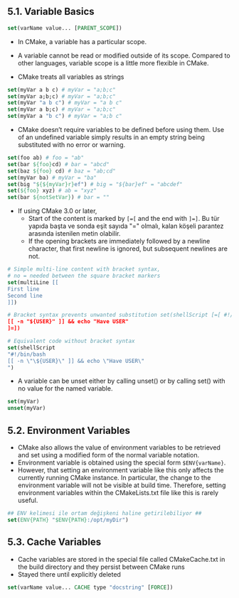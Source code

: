 
## 5.1. Variable Basics
``` CMake
set(varName value... [PARENT_SCOPE])
```

- In CMake, a variable has a particular scope. 
- A variable cannot be read or modified outside of its scope. Compared to other languages, variable scope is a little more flexible in CMake.

- CMake treats all variables as strings
``` CMake
set(myVar a b c) # myVar = "a;b;c"
set(myVar a;b;c) # myVar = "a;b;c"
set(myVar "a b c") # myVar = "a b c"
set(myVar a b;c) # myVar = "a;b;c"
set(myVar a "b c") # myVar = "a;b c"
```

- CMake doesn’t require variables to be defined before using them. Use of an undefined variable simply results in an empty string being substituted with no error or warning.
``` CMake
set(foo ab) # foo = "ab" 
set(bar ${foo}cd) # bar = "abcd"
set(baz ${foo} cd) # baz = "ab;cd"
set(myVar ba) # myVar = "ba"
set(big "${${myVar}r}ef") # big = "${bar}ef" = "abcdef" 
set(${foo} xyz) # ab = "xyz"
set(bar ${notSetVar}) # bar = ""
```

- If using CMake 3.0 or later,
	- Start of the content is marked by `[=[` and the end with `]=]`. Bu tür yapıda başta ve sonda eşit sayıda "=" olmalı, kalan köşeli parantez arasında istenilen metin olabilir.
	- If the opening brackets are immediately followed by a newline character, that first newline is ignored, but subsequent newlines are not.
``` CMake
# Simple multi-line content with bracket syntax,
# no = needed between the square bracket markers 
set(multiLine [[
First line
Second line
]])

# Bracket syntax prevents unwanted substitution set(shellScript [=[ #!/bin/bash
[[ -n "${USER}" ]] && echo "Have USER"
]=])

# Equivalent code without bracket syntax
set(shellScript
"#!/bin/bash
[[ -n \"\${USER}\" ]] && echo \"Have USER\"
")
```

- A variable can be unset either by calling unset() or by calling set() with no value for the named variable.
``` CMake
set(myVar)
unset(myVar)
```

## 5.2. Environment Variables

- CMake also allows the value of environment variables to be retrieved and set using a modified form of the normal variable notation.
- Environment variable is obtained using the special form `$ENV{varName}`.
- However, that setting an environment variable like this only affects the currently running CMake instance. In particular, the change to the environment variable will not be visible at build time. Therefore, setting environment variables within the CMakeLists.txt file like this is rarely useful.

``` CMake
## ENV kelimesi ile ortam değişkeni haline getirilebiliyor ##
set(ENV{PATH} "$ENV{PATH}:/opt/myDir")
```

## 5.3. Cache Variables

- Cache variables are stored in the special file called CMakeCache.txt in the build directory and they persist between CMake runs
- Stayed there until explicitly deleted

``` CMake
set(varName value... CACHE type "docstring" [FORCE])
```


